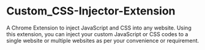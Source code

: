# Custom_CSS-Injector-Extension

A Chrome Extension to inject JavaScript and CSS into any website. Using this extension, you can inject your custom JavaScript or CSS codes to a single website or multiple websites as per your convenience or requirement.
